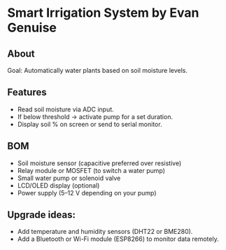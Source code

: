 # Smart Irrigation System by Evan Genuise
## About
Goal: Automatically water plants based on soil moisture levels.

## Features
- Read soil moisture via ADC input.
- If below threshold → activate pump for a set duration.
- Display soil % on screen or send to serial monitor.

## BOM
- Soil moisture sensor (capacitive preferred over resistive)
- Relay module or MOSFET (to switch a water pump)
- Small water pump or solenoid valve
- LCD/OLED display (optional)
- Power supply (5–12 V depending on your pump)

## Upgrade ideas:
- Add temperature and humidity sensors (DHT22 or BME280).
- Add a Bluetooth or Wi-Fi module (ESP8266) to monitor data remotely.